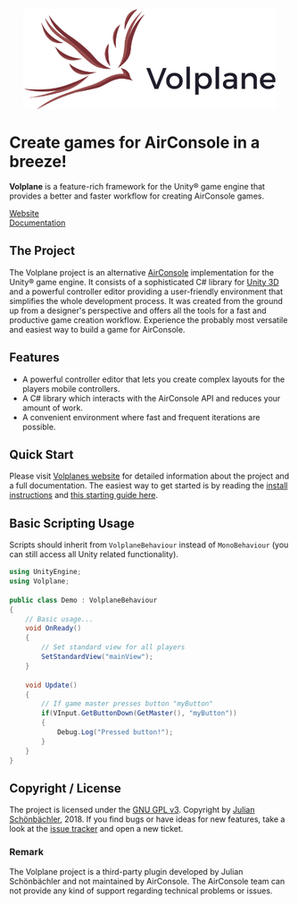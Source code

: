 <p align="center">
    <img src="logo.png" alt="The Volplane Project" height="180" />
</p>

# Create games for AirConsole in a breeze!

**Volplane** is a feature-rich framework for the Unity&reg; game engine that provides a better and faster workflow for
creating AirConsole games.

[Website](https://volplane.julian-s.ch/) <br />
[Documentation](https://volplane.julian-s.ch/doc/start)


## The Project

The Volplane project is an alternative [AirConsole](https://www.airconsole.com/) implementation for the Unity&reg; game engine.
It consists of a sophisticated C&#35; library for [Unity 3D](https://unity3d.com/) and a powerful controller editor providing
a user-friendly environment that simplifies the whole development process. It was created from the ground up from a designer&#39;s
perspective and offers all the tools for a fast and productive game creation workflow. Experience the probably most versatile
and easiest way to build a game for AirConsole.


## Features

- A powerful controller editor that lets you create complex layouts for the players mobile controllers.
- A C&#35; library which interacts with the AirConsole API and reduces your amount of work.
- A convenient environment where fast and frequent iterations are possible.


## Quick Start

Please visit [Volplanes website](https://volplane.julian-s.ch/) for detailed information about the project and a full documentation.
The easiest way to get started is by reading the [install instructions](https://volplane.julian-s.ch/doc/start) and
[this starting guide here](https://volplane.julian-s.ch/doc/quick-start/index).
    

## Basic Scripting Usage

Scripts should inherit from `VolplaneBehaviour` instead of `MonoBehaviour` (you can still access all Unity related functionality).

```csharp
using UnityEngine;
using Volplane;

public class Demo : VolplaneBehaviour
{
    // Basic usage...
    void OnReady()
    {
        // Set standard view for all players
        SetStandardView("mainView");
    }
    
    void Update()
    {
        // If game master presses button "myButton"
        if(VInput.GetButtonDown(GetMaster(), "myButton"))
        {
            Debug.Log("Pressed button!");
        }
    }
}
```

## Copyright / License

The project is licensed under the [GNU GPL v3](LICENSE). Copyright by [Julian Sch&ouml;nb&auml;chler](https://julian-s.ch/), 2018.
If you find bugs or have ideas for new features, take a look at the [issue tracker](https://github.com/JulianSchoenbaechler/Volplane/issues)
and open a new ticket.


### Remark

The Volplane project is a third-party plugin developed by Julian Sch&ouml;nb&auml;chler and not maintained by AirConsole. The AirConsole
team can not provide any kind of support regarding technical problems or issues.
